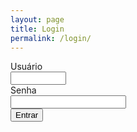 ```yaml
---
layout: page
title: Login
permalink: /login/
---
```


<form id="login" name="login" data-turbolinks-permanent>

  <div>
    <label class="desc" id="title1" for="Field1">Usuário</label>
    <div>
      <input id="Field1" name="username" type="text" class="field text fn" value="" size="8" tabindex="1" required>
    </div>
  </div>
    
  <div>
    <label class="desc" id="title3" for="Field3">
      Senha
    </label>
    <div>
      <input id="Field3" name="password" type="password" spellcheck="false" value="" maxlength="255" tabindex="3" required> 
   </div>
  </div>
  
  <div>
		<div>
  		<input id="saveForm" name="saveForm" type="button" value="Entrar" onClick="Login()">
    </div>
	</div>
  
</form>
<div id="feed3"  style="display:none;" data-turbolinks-permanent></div>
